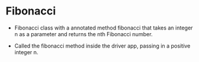 # Fibonacci

* Fibonacci class with a annotated method fibonacci that takes an integer n as a parameter and returns the nth Fibonacci number.

* Called the fibonacci method inside the driver app, passing in a positive integer n. 
